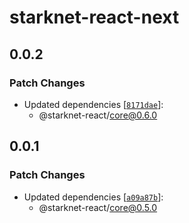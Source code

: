 # starknet-react-next

## 0.0.2

### Patch Changes

- Updated dependencies
  [[`8171dae`](https://github.com/auclantis/starknet-react/commit/8171daecb58fc642627b96772a5c99e6b240d067)]:
  - @starknet-react/core@0.6.0

## 0.0.1

### Patch Changes

- Updated dependencies
  [[`a09a87b`](https://github.com/auclantis/starknet-react/commit/a09a87b87e1afddb23a766a5990903c599b5e603)]:
  - @starknet-react/core@0.5.0

